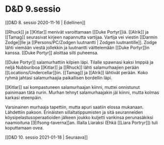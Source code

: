 # D&D 9.sessio

[[D&D 8. sessio 2020-11-16 | Edellinen]]

[[Rhuck]] ja [[Kitlar]] menivät varoittamaan [[Duke Portyr]]iä. [[Alrik]] ja [[Tamag]] seurasivat kirjeen napannutta vartijaa. Vartija vei viestin [[Darmin Zodge]]lle ja [[Persons/PC/Zodgen luutnantti | Zodgen luutnantille]]. Zodge lähti viemään viestä jollekkin ja luutnantti väittelemään [[Duke Portyr]]in kanssa. [[Duke Portyr]] aloittaa silti puheensa. 

[[Duke Portyr]] salamurhattiin kilpien läpi. Tilalle spawnasi kaksi Imppiä ja neljä Nubburiboa [[Kitlar]] ja [[Rhuck]] lähti salamurhaajien perään [[Locations/Undercellar]]iin. [[Tamag]] ja [[Alrik]] lähtivät perään. Koko ryhmä jahtasi salamurhaajia paikallisen bordellin läpi.

[[Kitlar]] sai kompastuneen salamurhaajan kiinni, muttei onnistunut painimaan tätä nurin. Murhan tehnyt salamurhaajakin jäi  kiinni, mutta kolmas karkasi eteenpäin. 

Varsinainen murhaaja tapettiin, mutta apuri saatiin elossa mukanaan. Lähdettiin pakoon. Erinäisten sillaltatippumisten ja sitä seuranneiden köysipelastusoperaatioiden jälkeen joukko kuljetti vankinsa perunasäkiksi naamioituna [[Elfsong-taverna]]an. Illalla Liaraksi (Ehkä [[Liara Portryr]]) tuli koputtamaan ovea.

[[D&D 10. sessio 2021-01-18 | Seuraava]]